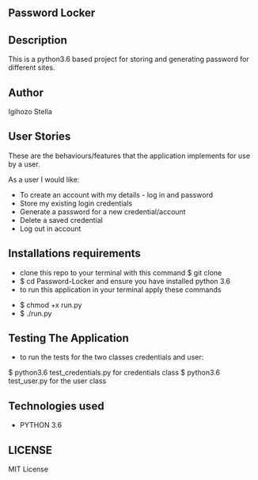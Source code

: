 ## Password Locker

## Description

This is a python3.6 based project for storing and generating password for different sites.

## Author

Igihozo Stella

## User Stories

These are the behaviours/features that the application implements for use by a user.

As a user I would like:

* To create an account with my details - log in and password
* Store my existing login credentials 
* Generate a password for a new credential/account
* Delete a saved credential
* Log out in account

## Installations requirements

- clone this repo to your terminal with this command $ git clone
- $ cd Password-Locker and ensure you have installed python 3.6
- to run this application in your terminal apply these commands
* $ chmod +x run.py
* $ ./run.py

## Testing The Application

* to run the tests for the two classes credentials and user:

$ python3.6 test_credentials.py for credentials class
$ python3.6 test_user.py for the user class

## Technologies used

- PYTHON 3.6

## LICENSE

MIT License
